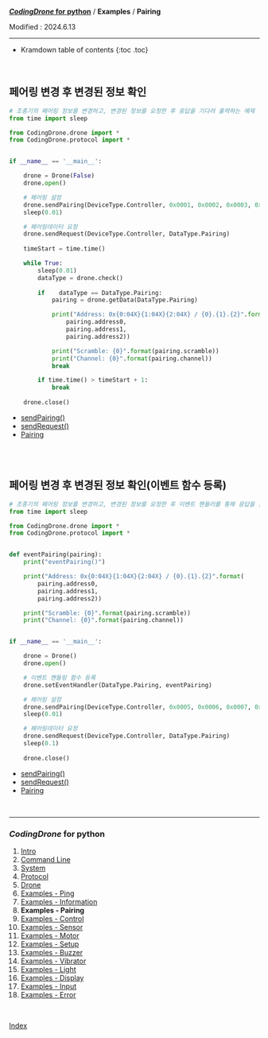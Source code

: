 **[*CodingDrone* for python](index.md)** / **Examples** / **Pairing**

Modified : 2024.6.13

---

* Kramdown table of contents
{:toc .toc}

<br>


<a name="Pairing"></a>
## 페어링 변경 후 변경된 정보 확인

```py
# 조종기의 페어링 정보를 변경하고, 변경된 정보를 요청한 후 응답을 기다려 출력하는 예제
from time import sleep

from CodingDrone.drone import *
from CodingDrone.protocol import *


if __name__ == '__main__':

    drone = Drone(False)
    drone.open()

    # 페어링 설정
    drone.sendPairing(DeviceType.Controller, 0x0001, 0x0002, 0x0003, 0x04, 0x05, 0x06, 0x07, 0x08)
    sleep(0.01)

    # 페어링데이터 요청
    drone.sendRequest(DeviceType.Controller, DataType.Pairing)
    
    timeStart = time.time()

    while True:
        sleep(0.01)
        dataType = drone.check()
        
        if    dataType == DataType.Pairing:
            pairing = drone.getData(DataType.Pairing)

            print("Address: 0x{0:04X}{1:04X}{2:04X} / {0}.{1}.{2}".format(
                pairing.address0, 
                pairing.address1, 
                pairing.address2))

            print("Scramble: {0}".format(pairing.scramble))
            print("Channel: {0}".format(pairing.channel))
            break

        if time.time() > timeStart + 1:
            break
    
    drone.close()
```

- [sendPairing()](05_drone.md#sendPairing)
- [sendRequest()](05_drone.md#sendRequest)
- [Pairing](04_protocol.md#Pairing)



<br>
<br>


## 페어링 변경 후 변경된 정보 확인(이벤트 함수 등록)

```py
# 조종기의 페어링 정보를 변경하고, 변경된 정보를 요청한 후 이벤트 핸들러를 통해 응답을 출력하는 예제
from time import sleep

from CodingDrone.drone import *
from CodingDrone.protocol import *


def eventPairing(pairing):
    print("eventPairing()")

    print("Address: 0x{0:04X}{1:04X}{2:04X} / {0}.{1}.{2}".format(
        pairing.address0, 
        pairing.address1, 
        pairing.address2))

    print("Scramble: {0}".format(pairing.scramble))
    print("Channel: {0}".format(pairing.channel))


if __name__ == '__main__':

    drone = Drone()
    drone.open()

    # 이벤트 핸들링 함수 등록
    drone.setEventHandler(DataType.Pairing, eventPairing)

    # 페어링 설정
    drone.sendPairing(DeviceType.Controller, 0x0005, 0x0006, 0x0007, 0x08, 0x09, 0x10, 0x11, 0x12)
    sleep(0.01)

    # 페어링데이터 요청
    drone.sendRequest(DeviceType.Controller, DataType.Pairing)
    sleep(0.1)
    
    drone.close()
```

- [sendPairing()](05_drone.md#sendPairing)
- [sendRequest()](05_drone.md#sendRequest)
- [Pairing](04_protocol.md#Pairing)


<br>


---

<h3><i>CodingDrone</i> for python</H3>

 1. [Intro](01_intro.md)
 2. [Command Line](02_commandline.md)
 3. [System](03_system.md)
 4. [Protocol](04_protocol.md)
 5. [Drone](05_drone.md)
 6. [Examples - Ping](examples_01_ping.md)
 7. [Examples - Information](examples_02_information.md)
 8. **Examples - Pairing**
 9. [Examples - Control](examples_04_control.md)
10. [Examples - Sensor](examples_05_sensor.md)
11. [Examples - Motor](examples_06_motor.md)
12. [Examples - Setup](examples_07_setup.md)
13. [Examples - Buzzer](examples_08_buzzer.md)
14. [Examples - Vibrator](examples_09_vibrator.md)
15. [Examples - Light](examples_10_light.md)
16. [Examples - Display](examples_11_display.md)
17. [Examples - Input](examples_12_input.md)
18. [Examples - Error](examples_13_error.md)

<br>

[Index](index.md)
